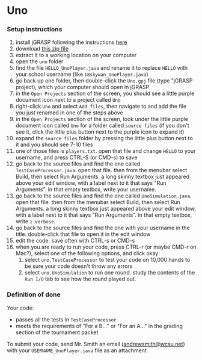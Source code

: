 # Uno
### Setup instructions
1. install jGRASP following the instructions [here](https://courses.cs.washington.edu/courses/cse14x/software/jgrasp.html)
1. download [this zip file]()
1. extract it to a working location on your computer
1. open the `uno` folder
1. find the file `HELLO_UnoPlayer.java` and rename it to replace `HELLO` with your school username (like `18skywan_UnoPlayer.java`)
1. go back up one folder, then double-click the `Uno.gpj` file (type "jGRASP project), which your computer should open in jGRASP
1. in the `Open Projects` section of the screen, you should see a little purple document icon next to a project called `Uno`
1. right-click `Uno` and select `Add files`, then navigate to and add the file you just renamed in one of the steps above
1. in the `Open Projects` section of the screen, look under the little purple document icon called `Uno` for a folder called `source files` (if you don't see it, click the little plus button next to the purple icon to expand it)
1. expand the `source files` folder by pressing the little plus button next to it and you should see 7-10 files
1. one of those files is `players.txt`. open that file and change `HELLO` to your username, and press CTRL-S (or CMD-s) to save
1. go back to the source files and find the one called `TestCaseProcessor.java`. open that file. then from the menubar select Build, then select Run Arguments. a long skinny textbox just appeared above your edit window, with a label next to it that says "Run Arguments". in that empty textbox, write your username.
1. go back to the source files and find the one called `UnoSimulation.java`. open that file. then from the menubar select Build, then select Run Arguments. a long skinny textbox just appeared above your edit window, with a label next to it that says "Run Arguments". in that empty textbox, write `1 verbose`.
1. go back to the source files and find the one with your username in the title. double-click that file to open it in the edit window
1. edit the code. save often with CTRL-s or CMD-s
1. when you are ready to run your code, press CTRL-r (or maybe CMD-r on Mac?), select one of the following options, and click okay:
   1. select `uno.TestCaseProcessor` to test your code on 10,000 hands to be sure your code doesn't throw any errors
   1. select `uno.UnoSimulation` to run one round. study the contents of the `Run I/O` tab to see how the round played out.

### Definition of done
Your code:
* passes all the tests in `TestCaseProcessor`
* meets the requirements of "For a B..." or "For an A..." in the grading section of the tournament packet

To submit your code, send Mr. Smith an email (andrewsmith@wcsu.net) with your `USERNAME_UnoPlayer.java` file as an attachment
